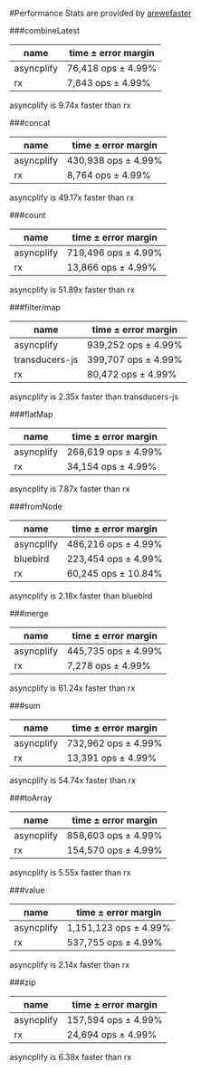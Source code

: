 #Performance
Stats are provided by [arewefaster](https://github.com/danylaporte/arewefaster)


###combineLatest

|name|time ± error margin|
|---|-----|
|asyncplify|76,418 ops ± 4.99%|
|rx|7,843 ops ± 4.99%|
asyncplify is 9.74x faster than rx

###concat

|name|time ± error margin|
|---|-----|
|asyncplify|430,938 ops ± 4.99%|
|rx|8,764 ops ± 4.99%|
asyncplify is 49.17x faster than rx

###count

|name|time ± error margin|
|---|-----|
|asyncplify|719,496 ops ± 4.99%|
|rx|13,866 ops ± 4.99%|
asyncplify is 51.89x faster than rx

###filter/map

|name|time ± error margin|
|---|-----|
|asyncplify|939,252 ops ± 4.99%|
|transducers-js|399,707 ops ± 4.99%|
|rx|80,472 ops ± 4.99%|
asyncplify is 2.35x faster than transducers-js

###flatMap

|name|time ± error margin|
|---|-----|
|asyncplify|268,619 ops ± 4.99%|
|rx|34,154 ops ± 4.99%|
asyncplify is 7.87x faster than rx

###fromNode

|name|time ± error margin|
|---|-----|
|asyncplify|486,216 ops ± 4.99%|
|bluebird|223,454 ops ± 4.99%|
|rx|60,245 ops ± 10.84%|
asyncplify is 2.18x faster than bluebird

###merge

|name|time ± error margin|
|---|-----|
|asyncplify|445,735 ops ± 4.99%|
|rx|7,278 ops ± 4.99%|
asyncplify is 61.24x faster than rx

###sum

|name|time ± error margin|
|---|-----|
|asyncplify|732,962 ops ± 4.99%|
|rx|13,391 ops ± 4.99%|
asyncplify is 54.74x faster than rx

###toArray

|name|time ± error margin|
|---|-----|
|asyncplify|858,603 ops ± 4.99%|
|rx|154,570 ops ± 4.99%|
asyncplify is 5.55x faster than rx

###value

|name|time ± error margin|
|---|-----|
|asyncplify|1,151,123 ops ± 4.99%|
|rx|537,755 ops ± 4.99%|
asyncplify is 2.14x faster than rx

###zip

|name|time ± error margin|
|---|-----|
|asyncplify|157,594 ops ± 4.99%|
|rx|24,694 ops ± 4.99%|
asyncplify is 6.38x faster than rx
